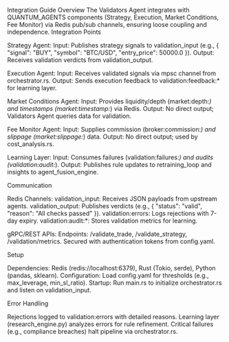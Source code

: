 Integration Guide
Overview
The Validators Agent integrates with QUANTUM_AGENTS components (Strategy, Execution, Market Conditions, Fee Monitor) via Redis pub/sub channels, ensuring loose coupling and independence.
Integration Points

Strategy Agent:
Input: Publishes strategy signals to validation_input (e.g., { "signal": "BUY", "symbol": "BTC/USD", "entry_price": 50000.0 }).
Output: Receives validation verdicts from validation_output.


Execution Agent:
Input: Receives validated signals via mpsc channel from orchestrator.rs.
Output: Sends execution feedback to validation:feedback:* for learning layer.


Market Conditions Agent:
Input: Provides liquidity/depth (market:depth:*) and timestamps (market:timestamp:*) via Redis.
Output: No direct output; Validators Agent queries data for validation.


Fee Monitor Agent:
Input: Supplies commission (broker:commission:*) and slippage (market:slippage:*) data.
Output: No direct output; used by cost_analysis.rs.


Learning Layer:
Input: Consumes failures (validation:failures:*) and audits (validation:audit:*).
Output: Publishes rule updates to retraining_loop and insights to agent_fusion_engine.



Communication

Redis Channels:
validation_input: Receives JSON payloads from upstream agents.
validation_output: Publishes verdicts (e.g., { "status": "valid", "reason": "All checks passed" }).
validation:errors: Logs rejections with 7-day expiry.
validation:audit:*: Stores validation metrics for learning.


gRPC/REST APIs:
Endpoints: /validate_trade, /validate_strategy, /validation/metrics.
Secured with authentication tokens from config.yaml.



Setup

Dependencies: Redis (redis://localhost:6379), Rust (Tokio, serde), Python (pandas, sklearn).
Configuration: Load config.yaml for thresholds (e.g., max_leverage, min_sl_ratio).
Startup: Run main.rs to initialize orchestrator.rs and listen on validation_input.

Error Handling

Rejections logged to validation:errors with detailed reasons.
Learning layer (research_engine.py) analyzes errors for rule refinement.
Critical failures (e.g., compliance breaches) halt pipeline via orchestrator.rs.
